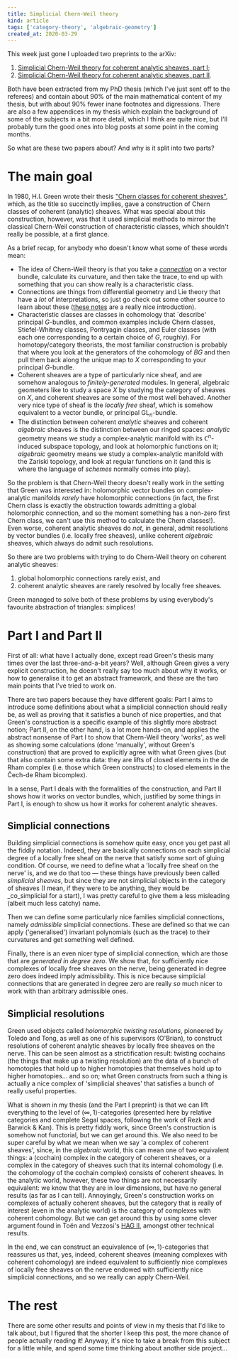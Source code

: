 ```yaml
---
title: Simplicial Chern-Weil theory
kind: article
tags: ['category-theory', 'algebraic-geometry']
created_at: 2020-03-29
---
```


This week just gone I uploaded two preprints to the arXiv:

1. [Simplicial Chern-Weil theory for coherent analytic sheaves, part I](https://arxiv.org/abs/2003.10023);
1. [Simplicial Chern-Weil theory for coherent analytic sheaves, part II](https://arxiv.org/abs/2003.10591).

Both have been extracted from my PhD thesis (which I've just sent off to the referees) and contain about 90% of the main mathematical content of my thesis, but with about 90% fewer inane footnotes and digressions.
There are also a few appendices in my thesis which explain the background of some of the subjects in a bit more detail, which I think are quite nice, but I'll probably turn the good ones into blog posts at some point in the coming months.

So what are these two papers about?
And why is it split into two parts?

<!-- more -->

# The main goal

In 1980, H.I. Green wrote their thesis ["Chern classes for coherent sheaves"](https://pugwash.lib.warwick.ac.uk/record=b1751746~S1), which, as the title so succinctly implies, gave a construction of Chern classes of coherent (analytic) sheaves.
What was special about this construction, however, was that it used simplicial methods to mirror the classical Chern-Weil construction of characteristic classes, which shouldn't really be possible, at a first glance.

As a brief recap, for anybody who doesn't know what some of these words mean:

- The idea of Chern-Weil theory is that you take a _[connection](https://en.wikipedia.org/wiki/Connection_(vector_bundle))_ on a vector bundle, calculate its curvature, and then take the trace, to end up with something that you can show really is a characteristic class.
- Connections are things from differential geometry and Lie theory that have a _lot_ of interpretations, so just go check out some other source to learn about these ([these notes](http://pi.math.cornell.edu/~goldberg/Notes/AboutConnections.pdf) are a really nice introduction).
- Characteristic classes are classes in cohomology that `describe' principal $G$-bundles, and common examples include Chern classes, Stiefel-Whitney classes, Pontryagin classes, and Euler classes (with each one corresponding to a certain choice of $G$, roughly). For homotopy/category theorists, the most familiar construction is probably that where you look at the generators of the cohomology of $BG$ and then pull them back along the unique map to $X$ corresponding to your principal $G$-bundle.
- Coherent sheaves are a type of particularly nice sheaf, and are somehow analogous to _finitely-generated_ modules. In general, algebraic geometers like to study a space $X$ by studying the category of sheaves on $X$, and coherent sheaves are some of the most well behaved. Another very nice type of sheaf is the _locally free_ sheaf, which is somehow equivalent to a vector bundle, or principal $\mathrm{GL}_n$-bundle.
- The distinction between coherent _analytic_ sheaves and coherent _algebraic_ sheaves is the distinction between our ringed spaces: _analytic_ geometry means we study a complex-analytic manifold with its $\mathbb{C}^n$-induced subspace topology, and look at holomorphic functions on it; _algebraic_ geometry means we study a complex-analytic manifold with the Zariski topology, and look at regular functions on it (and this is where the language of _schemes_ normally comes into play).

So the problem is that Chern-Weil theory doesn't really work in the setting that Green was interested in: holomorphic vector bundles on complex-analytic manifolds _rarely_ have holomorphic connections (in fact, the first Chern class is exactly the obstruction towards admitting a global holomorphic connection, and so the moment something has a non-zero first Chern class, we can't use this method to calculate the Chern classes!).
Even worse, coherent analytic sheaves do _not_, in general, admit resolutions by vector bundles (i.e. locally free sheaves), unlike coherent _algebraic_ sheaves, which always do admit such resolutions.

So there are two problems with trying to do Chern-Weil theory on coherent analytic sheaves:

1. global holomorphic connections rarely exist, and
2. coherent analytic sheaves are rarely resolved by locally free sheaves.

Green managed to solve both of these problems by using everybody's favourite abstraction of triangles: simplices!

# Part I and Part II

First of all: what have I actually done, except read Green's thesis many times over the last three-and-a-bit years?
Well, although Green gives a very explicit construction, he doesn't really say too much about why it works, or how to generalise it to get an abstract framework, and these are the two main points that I've tried to work on.

There are two papers because they have different goals: Part I aims to introduce some definitions about what a simplicial connection should really be, as well as proving that it satisfies a bunch of nice properties, and that Green's construction is a specific example of this slightly more abstract notion; Part II, on the other hand, is a lot more hands-on, and applies the abstract nonsense of Part I to show that Chern-Weil theory 'works', as well as showing some calculations (done 'manually', without Green's construction) that are proved to explicitly agree with what Green gives (but that also contain some extra data: they are lifts of closed elements in the de Rham complex (i.e. those which Green constructs) to closed elements in the Čech-de Rham bicomplex).

In a sense, Part I deals with the formalities of the construction, and Part II shows how it works on vector bundles, which, justified by some things in Part I, is enough to show us how it works for coherent analytic sheaves.

## Simplicial connections

Building simplicial connections is somehow quite easy, once you get past all the fiddly notation.
Indeed, they are basically connections on each simplicial degree of a locally free sheaf on the nerve that satisfy some sort of gluing condition.
Of course, we need to define what a 'locally free sheaf on the nerve' is, and we do that too — these things have previously been called _simplicial sheaves_, but since they are not simplicial objects in the category of sheaves (I mean, if they were to be anything, they would be _co_simplicial for a start), I was pretty careful to give them a less misleading (albeit much less catchy) name.

Then we can define some particularly nice families simplicial connections, namely _admissible_ simplicial connections.
These are defined so that we can apply ('generalised') invariant polynomials (such as the trace) to their curvatures and get something well defined.

Finally, there is an even nicer type of simplicial connection, which are those that are _generated in degree zero_.
We show that, for sufficiently nice complexes of locally free sheaves on the nerve, being generated in degree zero does indeed imply admissibility.
This is nice because simplicial connections that are generated in degree zero are really _so_ much nicer to work with than arbitrary admissible ones.

## Simplicial resolutions

Green used objects called _holomorphic twisting resolutions_, pioneered by Toledo and Tong, as well as one of his supervisors (O'Brian), to construct resolutions of coherent analytic sheaves by locally free sheaves on the nerve.
This can be seen almost as a strictification result: twisting cochains (the things that make up a twisting resolution) are the data of a bunch of homotopies that hold up to higher homotopies that themselves hold up to higher homotopies... and so on; what Green constructs from such a thing is actually a nice complex of 'simplicial sheaves' that satisfies a bunch of really useful properties.

What is shown in my thesis (and the Part I preprint) is that we can lift everything to the level of $(\infty,1)$-categories (presented here by relative categories and complete Segal spaces, following the work of Rezk and Barwick & Kan).
This is pretty fiddly work, since Green's construction is somehow not functorial, but we can get around this.
We also need to be super careful by what we mean when we say 'a complex of coherent sheaves', since, in the _algebraic_ world, this can mean one of two equivalent things: a (cochain) complex in the category of coherent sheaves, or a complex in the category of sheaves such that its internal cohomology (i.e. the cohomology of the cochain complex) consists of coherent sheaves.
In the analytic world, however, these two things are not necessarily equivalent: we know that they are in low dimensions, but have no general results (as far as I can tell).
Annoyingly, Green's construction works on complexes of actually coherent sheaves, but the category that is really of interest (even in the analytic world) is the category of complexes with coherent cohomology.
But we can get around this by using some clever argument found in Toën and Vezzosi's [HAG II](https://hal.archives-ouvertes.fr/hal-00772955/document), amongst other technical results.

In the end, we can construct an equivalence of $(\infty,1)$-categories that reassures us that, yes, indeed, coherent sheaves (meaning complexes with coherent cohomology) are indeed equivalent to sufficiently nice complexes of locally free sheaves on the nerve endowed with sufficiently nice simplicial connections, and so we really can apply Chern-Weil.

# The rest

There are some other results and points of view in my thesis that I'd like to talk about, but I figured that the shorter I keep this post, the more chance of people actually reading it!
Anyway, it's nice to take a break from this subject for a little while, and spend some time thinking about another side project...
